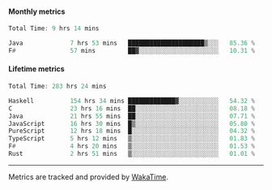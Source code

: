 #### Monthly metrics
<!--START_SECTION:wakamonthly-->

```asm
Total Time: 9 hrs 14 mins

Java             7 hrs 53 mins   █████████████████████▒░░░   85.36 %
F#               57 mins         ██▓░░░░░░░░░░░░░░░░░░░░░░   10.31 %
```

<!--END_SECTION:wakamonthly-->
#### Lifetime metrics
<!--START_SECTION:wakalifetime-->

```asm
Total Time: 283 hrs 24 mins

Haskell          154 hrs 34 mins █████████████▓░░░░░░░░░░░   54.32 %
C                23 hrs 16 mins  ██░░░░░░░░░░░░░░░░░░░░░░░   08.18 %
Java             21 hrs 55 mins  ██░░░░░░░░░░░░░░░░░░░░░░░   07.71 %
JavaScript       16 hrs 30 mins  █▒░░░░░░░░░░░░░░░░░░░░░░░   05.80 %
PureScript       12 hrs 18 mins  █░░░░░░░░░░░░░░░░░░░░░░░░   04.32 %
TypeScript       5 hrs 12 mins   ▒░░░░░░░░░░░░░░░░░░░░░░░░   01.83 %
F#               4 hrs 20 mins   ▒░░░░░░░░░░░░░░░░░░░░░░░░   01.53 %
Rust             2 hrs 51 mins   ▒░░░░░░░░░░░░░░░░░░░░░░░░   01.01 %
```

<!--END_SECTION:wakalifetime-->

---

Metrics are tracked and provided by [WakaTime](https://github.com/athul/waka-readme).
